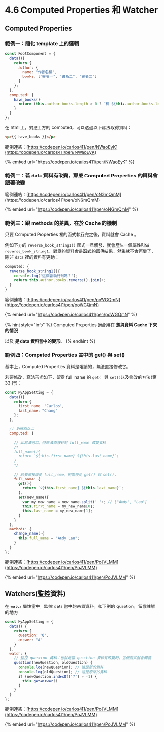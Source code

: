 # 4.6 Computed Properties 和 Watcher

## Computed Properties



### 範例一：簡化 template 上的邏輯

```javascript
const RootComponent = {
  data(){
    return {
      author: {
        name: "作者名稱",
        books: ["書名一", "書名二", "書名三"]
      }
    };
  },
  computed: {
    have_books(){
      return (this.author.books.length > 0 ? `有 ${this.author.books.length} 本書` : "沒有書");
    }
  }
};
```

在 html 上，對應上方的 computed，可以透過以下寫法取得資料：

```html
<p>{{ have_books }}</p>
```



範例連結：[https://codepen.io/carlos411/pen/NWaoEyK](https://codepen.io/carlos411/pen/NWaoEyK)

{% embed url="https://codepen.io/carlos411/pen/NWaoEyK" %}



### 範例二：若 data 資料有改變，那麼 Computed Properties 的資料會跟著改變



範例連結：[https://codepen.io/carlos411/pen/oNGmQmM](https://codepen.io/carlos411/pen/oNGmQmM)

{% embed url="https://codepen.io/carlos411/pen/oNGmQmM" %}



### 範例三：跟 methods 的差異，在於 Cache 的機制

只要 Computed Properties 裡的函式執行完之後，資料就會 Cache 。

例如下方的 `reverse_book_string1()` 函式一旦觸發，就會產生一個屬性叫做 `reverse_book_string1`，對應的資料會是函式的回傳結果，然後就不會再變了，除非 `data` 裡的資料有更動：

```javascript
computed: {
  reverse_book_string1(){
    console.log("這個會執行到嗎？");
    return this.author.books.reverse().join();
  }
}
```



範例連結：[https://codepen.io/carlos411/pen/poWGQmN](https://codepen.io/carlos411/pen/poWGQmN)

{% embed url="https://codepen.io/carlos411/pen/poWGQmN" %}



{% hint style="info" %}
Computed Properties 適合用在 **想將資料 Cache 下來的情況**；

以及 **是 data 資料當中的變形**。
{% endhint %}



### 範例四：Computed Properties 當中的 get() 與 set()

基本上，Computed Properties 資料是唯讀的，無法直接修改它。

若要修改，寫法形式如下，留意 full\_name 的 `get()` 與 `set()`以及修改的方法(第 33 行)：

```javascript
const MyAppSetting = {
  data(){
    return {
      first_name: "Carlos",
      last_name: "Chang"
    };
  },
  
  // 對應寫法二
  computed: {
    
    // 此寫法可以，但無法直接針對 full_name 改變資料
    /*
    full_name(){
      return `${this.first_name} ${this.last_name}`;
    }
    */
    
    // 若要直接改變 full_name，則需使用 get() 與 set()，
    full_name: {
      get(){
        return `${this.first_name} ${this.last_name}`;
      },
      set(new_name){
        var my_new_name = new_name.split(' '); // ["Andy", "Lau"]
        this.first_name = my_new_name[0];
        this.last_name = my_new_name[1];
      }
    }
  },
  methods: {
    change_name(){
      this.full_name = "Andy Lau";
    }
  }
};
```



範例連結：[https://codepen.io/carlos411/pen/PoJVLMM](https://codepen.io/carlos411/pen/PoJVLMM)

{% embed url="https://codepen.io/carlos411/pen/PoJVLMM" %}



## Watchers(監控資料)

在 **`watch`** 屬性當中，監控 data 當中的某個資料，如下例的 question，留意註解的地方：

```javascript
const MyAppSetting = {
  data() {
    return {
      question: "Q",
      answer: "A"
    }
  },
  watch: {
    // 監控 question 資料：也就是當 question 資料有改變時，這個函式就會觸發
    question(newQuestion, oldQuestion) {
      console.log(newQuestion); // 這是新的資料
      console.log(oldQuestion); // 這是原來的資料
      if (newQuestion.indexOf('?') > -1) {
        this.getAnswer()
      }
    }
  }
};
```



範例連結：[https://codepen.io/carlos411/pen/PoJVLMM](https://codepen.io/carlos411/pen/PoJVLMM)

{% embed url="https://codepen.io/carlos411/pen/PoJVLMM" %}



